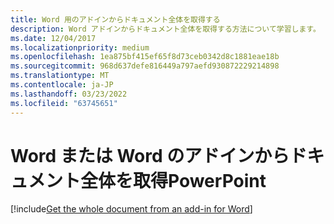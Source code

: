 ```yaml
---
title: Word 用のアドインからドキュメント全体を取得する
description: Word アドインからドキュメント全体を取得する方法について学習します。
ms.date: 12/04/2017
ms.localizationpriority: medium
ms.openlocfilehash: 1ea875bf415ef65f8d73ceb0342d8c1881eae18b
ms.sourcegitcommit: 968d637defe816449a797aefd930872229214898
ms.translationtype: MT
ms.contentlocale: ja-JP
ms.lasthandoff: 03/23/2022
ms.locfileid: "63745651"
---
```

# <a name="get-the-whole-document-from-an-add-in-for-word-or-powerpoint"></a>Word または Word のアドインからドキュメント全体を取得PowerPoint

[!include[Get the whole document from an add-in for Word](../includes/file-get-the-whole-document-from-an-add-in-for-powerpoint-or-word.md)]
